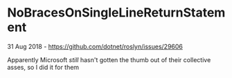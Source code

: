 # NoBracesOnSingleLineReturnStatement

31 Aug 2018 - https://github.com/dotnet/roslyn/issues/29606

Apparently Microsoft _still_ hasn't gotten the thumb out of their collective asses, so I did it for them
